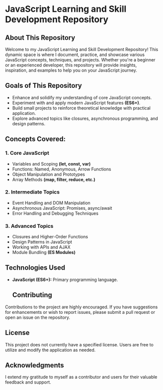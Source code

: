 # JavaScript Learning and Skill Development Repository

## About This Repository
Welcome to my JavaScript Learning and Skill Development Repository! This dynamic space is where I document, practice, and showcase various JavaScript concepts, techniques, and projects. Whether you're a beginner or an experienced developer, this repository will provide insights, inspiration, and examples to help you on your JavaScript journey.

## Goals of This Repository
- Enhance and solidify my understanding of core JavaScript concepts.
- Experiment with and apply modern JavaScript features **(ES6+)**.
- Build small projects to reinforce theoretical knowledge with practical application.
- Explore advanced topics like closures, asynchronous programming, and design patterns.


## Concepts Covered:
### 1. Core JavaScript
- Variables and Scoping **(let, const, var)**
- Functions: Named, Anonymous, Arrow Functions
- Object Manipulation and Prototypes
- Array Methods **(map, filter, reduce, etc.)**

### 2. Intermediate Topics
- Event Handling and DOM Manipulation
- Asynchronous JavaScript: Promises, async/await
- Error Handling and Debugging Techniques

### 3. Advanced Topics
- Closures and Higher-Order Functions
- Design Patterns in JavaScript
- Working with APIs and AJAX
- Module Bundling **(ES Modules)**

## Technologies Used
- **JavaScript (ES6+):** Primary programming language.

  ## Contributing

Contributions to the project are highly encouraged. If you have suggestions for enhancements or wish to report issues, please submit a pull request or open an issue on the repository.

## License

This project does not currently have a specified license. Users are free to utilize and modify the application as needed.

## Acknowledgments

I extend my gratitude to myself as a contributor and users for their valuable feedback and support.


